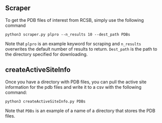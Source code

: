 ## Scraper

To get the PDB files of interest from RCSB, simply use the following command

`python3 scraper.py plpro --n_results 10 --dest_path PDBs`

Note that `plpro` is an example keyword for scraping and `n_results` overwrites the default number
of results to return. `Dest_path` is the path to the directory specified for downloading.

## createActiveSiteInfo

Once you have a directory with PDB files, you can pull the active site information for the pdb files and write it 
to a csv with the following command:

`python3 createActiveSiteInfo.py PDBs`

Note that `PDBs` is an example of a name of a directory that stores the PDB files. 
